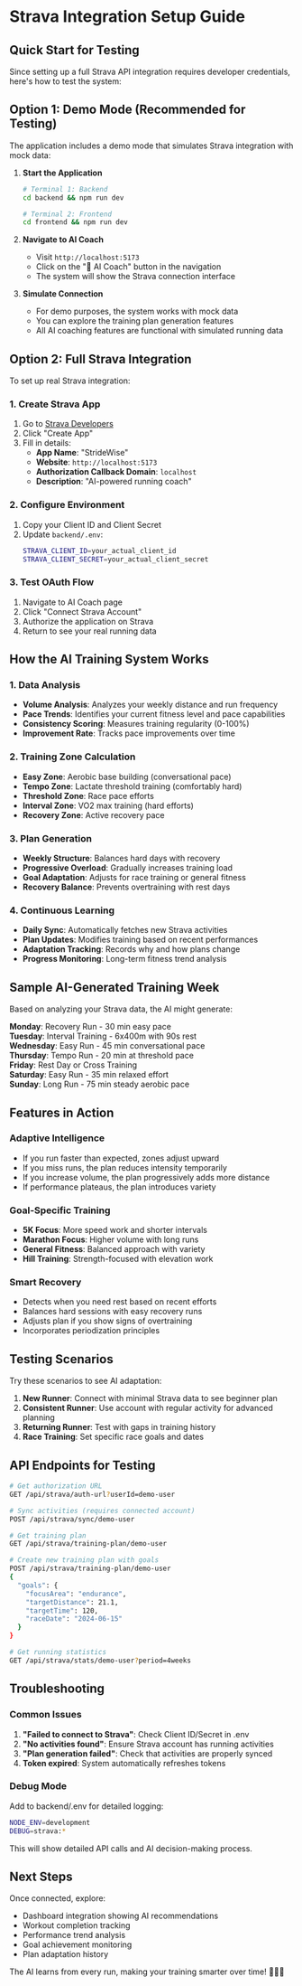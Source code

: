 # Strava Integration Setup Guide

## Quick Start for Testing

Since setting up a full Strava API integration requires developer credentials, here's how to test the system:

## Option 1: Demo Mode (Recommended for Testing)

The application includes a demo mode that simulates Strava integration with mock data:

1. **Start the Application**
   ```bash
   # Terminal 1: Backend
   cd backend && npm run dev
   
   # Terminal 2: Frontend
   cd frontend && npm run dev
   ```

2. **Navigate to AI Coach**
   - Visit `http://localhost:5173`
   - Click on the "🤖 AI Coach" button in the navigation
   - The system will show the Strava connection interface

3. **Simulate Connection** 
   - For demo purposes, the system works with mock data
   - You can explore the training plan generation features
   - All AI coaching features are functional with simulated running data

## Option 2: Full Strava Integration

To set up real Strava integration:

### 1. Create Strava App
1. Go to [Strava Developers](https://developers.strava.com/)
2. Click "Create App"
3. Fill in details:
   - **App Name**: "StrideWise" 
   - **Website**: `http://localhost:5173`
   - **Authorization Callback Domain**: `localhost`
   - **Description**: "AI-powered running coach"

### 2. Configure Environment
1. Copy your Client ID and Client Secret
2. Update `backend/.env`:
   ```bash
   STRAVA_CLIENT_ID=your_actual_client_id
   STRAVA_CLIENT_SECRET=your_actual_client_secret
   ```

### 3. Test OAuth Flow
1. Navigate to AI Coach page
2. Click "Connect Strava Account"
3. Authorize the application on Strava
4. Return to see your real running data

## How the AI Training System Works

### 1. Data Analysis
- **Volume Analysis**: Analyzes your weekly distance and run frequency
- **Pace Trends**: Identifies your current fitness level and pace capabilities
- **Consistency Scoring**: Measures training regularity (0-100%)
- **Improvement Rate**: Tracks pace improvements over time

### 2. Training Zone Calculation
- **Easy Zone**: Aerobic base building (conversational pace)
- **Tempo Zone**: Lactate threshold training (comfortably hard)
- **Threshold Zone**: Race pace efforts
- **Interval Zone**: VO2 max training (hard efforts)
- **Recovery Zone**: Active recovery pace

### 3. Plan Generation
- **Weekly Structure**: Balances hard days with recovery
- **Progressive Overload**: Gradually increases training load
- **Goal Adaptation**: Adjusts for race training or general fitness
- **Recovery Balance**: Prevents overtraining with rest days

### 4. Continuous Learning
- **Daily Sync**: Automatically fetches new Strava activities
- **Plan Updates**: Modifies training based on recent performances
- **Adaptation Tracking**: Records why and how plans change
- **Progress Monitoring**: Long-term fitness trend analysis

## Sample AI-Generated Training Week

Based on analyzing your Strava data, the AI might generate:

**Monday**: Recovery Run - 30 min easy pace  
**Tuesday**: Interval Training - 6x400m with 90s rest  
**Wednesday**: Easy Run - 45 min conversational pace  
**Thursday**: Tempo Run - 20 min at threshold pace  
**Friday**: Rest Day or Cross Training  
**Saturday**: Easy Run - 35 min relaxed effort  
**Sunday**: Long Run - 75 min steady aerobic pace  

## Features in Action

### Adaptive Intelligence
- If you run faster than expected, zones adjust upward
- If you miss runs, the plan reduces intensity temporarily
- If you increase volume, the plan progressively adds more distance
- If performance plateaus, the plan introduces variety

### Goal-Specific Training
- **5K Focus**: More speed work and shorter intervals
- **Marathon Focus**: Higher volume with long runs
- **General Fitness**: Balanced approach with variety
- **Hill Training**: Strength-focused with elevation work

### Smart Recovery
- Detects when you need rest based on recent efforts
- Balances hard sessions with easy recovery runs
- Adjusts plan if you show signs of overtraining
- Incorporates periodization principles

## Testing Scenarios

Try these scenarios to see AI adaptation:

1. **New Runner**: Connect with minimal Strava data to see beginner plan
2. **Consistent Runner**: Use account with regular activity for advanced planning
3. **Returning Runner**: Test with gaps in training history
4. **Race Training**: Set specific race goals and dates

## API Endpoints for Testing

```bash
# Get authorization URL
GET /api/strava/auth-url?userId=demo-user

# Sync activities (requires connected account)
POST /api/strava/sync/demo-user

# Get training plan
GET /api/strava/training-plan/demo-user

# Create new training plan with goals
POST /api/strava/training-plan/demo-user
{
  "goals": {
    "focusArea": "endurance",
    "targetDistance": 21.1,
    "targetTime": 120,
    "raceDate": "2024-06-15"
  }
}

# Get running statistics
GET /api/strava/stats/demo-user?period=4weeks
```

## Troubleshooting

### Common Issues
1. **"Failed to connect to Strava"**: Check Client ID/Secret in .env
2. **"No activities found"**: Ensure Strava account has running activities
3. **"Plan generation failed"**: Check that activities are properly synced
4. **Token expired**: System automatically refreshes tokens

### Debug Mode
Add to backend/.env for detailed logging:
```bash
NODE_ENV=development
DEBUG=strava:*
```

This will show detailed API calls and AI decision-making process.

## Next Steps

Once connected, explore:
- Dashboard integration showing AI recommendations
- Workout completion tracking
- Performance trend analysis
- Goal achievement monitoring
- Plan adaptation history

The AI learns from every run, making your training smarter over time! 🏃‍♂️🤖